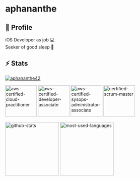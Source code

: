 # aphananthe


## 👤 Profile

iOS Developer as job 💻 <br>
Seeker of good sleep 🛌

<!-- 
## 🛠️ Dev

- [Transcriptor](https://deno.land/x/transcriptor)
-->

## ⚡️ Stats

<p align="left">
 <a href="https://github.com/aphananthe42">
  <img src="https://komarev.com/ghpvc/?username=aphananthe42&style=for-the-badge" alt="aphananthe42" />
 </a>
<!--  <a href="https://github.com/aphananthe42">
  <img src="https://img.shields.io/badge/TOEIC-860-darkblue?style=for-the-badge" alt="aphananthe42" />
 </a> -->
</p>

<p align="left">
  <img 
    alt="aws-certified-cloud-practitioner"
    height="100px"
    width="100px"
    src="https://github.com/aphananthe42/aphananthe42/assets/68156481/eb78265f-eda4-4c67-a878-adadb2b23a6c"
  />
 <img 
    alt="aws-certified-developer-associate"
    height="100px"
    width="100px"
    src="https://github.com/aphananthe42/aphananthe42/assets/68156481/11001fd9-3e47-441b-b13c-aaf7aa8ca0eb"
  />
 <img 
    alt="aws-certified-sysops-administrator-associate"
    height="100px"
    width="100px"
    src="https://github.com/aphananthe42/aphananthe42/assets/68156481/9652972c-abb9-4c59-9c1c-e34986cb13c2"
  />
 <img 
    alt="certified-scrum-master"
    height="100px"
    width="100px"
    src="https://github.com/user-attachments/assets/7b4ee9c5-52ee-46e4-af35-78f1a7e7b07c"
  />
</p>


<p align="left">
  <img 
    alt="github-stats"
    height="170px" 
    src="https://github-readme-stats.vercel.app/api?username=aphananthe42&rank_icon=github&count_private=true&theme=tokyonight" 
  />
  <img 
    alt="most-used-languages"
    height="170px"
    src="https://github-readme-stats.vercel.app/api/top-langs/?username=aphananthe42&layout=compact&theme=tokyonight"
  />
</p>

